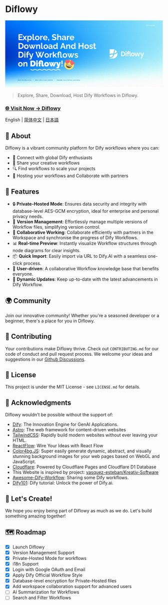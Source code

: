 # Diflowy

![Diflowy](og_en.jpg)

> Explore, Share, Download, Host Dify Workflows in Diflowy.

### [🌐 Visit Now → Diflowy](https://diflowy.greenerai.top/)

English | [简体中文](README_CN.md) | [日本語](README_JP.md)

## 🚀 About

Diflowy is a vibrant community platform for Dify workflows where you can:

- 🔗 Connect with global Dify enthusiasts
- 🎨 Share your creative workflows
- 🔍 Find workflows to scale your projects
- 💾 Hosting your workflows and Collaborate with partners

## 🌟 Features

- 🔒 **Private-Hosted Mode**: Ensures data security and integrity with database-level AES-GCM encryption, ideal for enterprise and personal privacy needs.
- 📂 **Version Management**: Effortlessly manage multiple versions of Workflow files, simplifying version control.
- 👥 **Collaborative Working**: Collaborate efficiently with partners in the Workspace and synchronise the progress of Dify Workflows.
- 📊 **Real-time Preview**: Instantly visualize Workflow structures through node diagrams for clear insights.
- 📦 **Quick Import**: Easily import via URL to Dify.AI with a seamless one-click process.
- 👥 **User-driven**: A collaborative Workflow knowledge base that benefits everyone.
- 🔔 **Dynamic Updates**: Keep up-to-date with the latest advancements in Dify Workflow.

## 🌍 Community

Join our innovative community! Whether you're a seasoned developer or a beginner, there's a place for you in Diflowy.

## 🤝 Contributing

Your contributions make Diflowy thrive. Check out `CONTRIBUTING.md` for our code of conduct and pull request process. We welcome your ideas and suggestions in our [Github Discussions](https://github.com/green-dalii/diflowy/discussions).

## 📄 License

This project is under the MIT License - see `LICENSE.md` for details.

## 💖 Acknowledgments

Diflowy wouldn't be possible without the support of:

- [Dify](https://github.com/langgenius/dify): The Innovation Engine for GenAI Applications.
- [Astro](https://astro.build/): The web framework for content-driven websites
- [TailwindCSS](https://tailwindcss.com/): Rapidly build modern websites without ever leaving your HTML.
- [ReactFlow](https://reactflow.dev/): Wire Your Ideas with React Flow
- [Color4bg.JS](https://github.com/winterx/color4bg.js): Super easily generate dynamic, abstract, and visually stunning background images for your web pages based on WebGL and JavaScript.
- [Cloudflare](https://www.cloudflare.com): Powered by Cloudflare Pages and Cloudflare D1 Database
- This Website is inspired by project: [vasquez-esteban/Kreativ-Software](https://github.com/vasquez-esteban/kreativ-software)
- [Awesome-Dify-Workflow](https://github.com/svcvit/Awesome-Dify-Workflow): Sharing some Dify workflows.
- [Dify101](https://dify101.com/): Dify tutorial: Unlock the power of Dify.ai.

## 🎉 Let's Create!

We hope you enjoy being part of Diflowy as much as we do. Let's build something amazing together!

## 🗺️ Roadmap

- [x] Launch Diflowy
- [x] Version Management Support
- [x] Private-Hosted Mode for workflows
- [x] i18n Support
- [x] Login with Google OAuth and Email
- [x] Apply Dify Official Workflow Style
- [x] Database-level encryption for Private-Hosted files
- [x] Add workspace collaboration support for advanced users
- [ ] AI Summarization for Workflows
- [ ] Search and Filter Workflows
